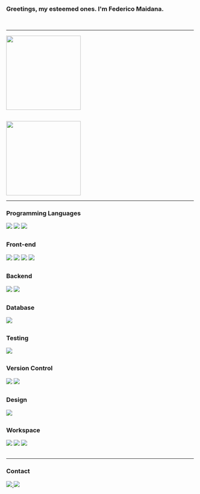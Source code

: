 ### Greetings, my esteemed ones. I'm Federico Maidana.

<br>
<hr>


<img height=200 align="center" src="https://github-readme-stats.vercel.app/api?username=fedeMaidana&show_icons=true&theme=tokyonight&bg_color=00000000" />

##

<img height=200 align="center" src="https://github-readme-stats.vercel.app/api/top-langs/?username=fedeMaidana&layout=compact&theme=tokyonight&bg_color=00000000&size_weight=0&count_weight=1" />

<br>
<hr>


### Programming Languages
<div>
  <img src="https://img.shields.io/badge/C%20-%233776AB.svg?&style=for-the-badge&logo=c&logoColor=white" />
  <img src="https://img.shields.io/badge/JavaScript%20-%23F7DF1E.svg?&style=for-the-badge&logo=javascript&logoColor=black" />
  <img src="https://img.shields.io/badge/PHP%20-%233776AB.svg?&style=for-the-badge&logo=php&logoColor=white" />
</div>

##

### Front-end 
<div>
  <img src="https://img.shields.io/badge/HTML5%20-%23e34f26.svg?&style=for-the-badge&logo=html5&logoColor=white" />
  <img src="https://img.shields.io/badge/CSS3%20-%231572B6.svg?&style=for-the-badge&logo=css3&logoColor=white" />
  <img src="https://img.shields.io/badge/React%20-%2361DAFB.svg?&style=for-the-badge&logo=react&logoColor=black" />
  <img src="https://img.shields.io/badge/Redux%20-%23F9DC3E.svg?&style=for-the-badge&logo=redux&logoColor=white&color=purple" />
</div>

##

### Backend
<div>
  <img src="https://img.shields.io/badge/node%20-%23339933.svg?&style=for-the-badge&logo=node.js&logoColor=black" />
  <img src="https://img.shields.io/badge/express%20-%23000000.svg?&style=for-the-badge&logo=express&logoColor=white" />
</div>

##

### Database
<div>
  <img src="https://img.shields.io/badge/mysql%20-%234479A1.svg?&style=for-the-badge&logo=mysql&logoColor=white" />
</div>

##

### Testing
<div>
  <img src="https://img.shields.io/badge/jest%20-%23C21325.svg?&style=for-the-badge&logo=jest&logoColor=white" />
</div>

##

### Version Control
<div>
  <img src="https://img.shields.io/badge/Git%20-%23C21325.svg?&style=for-the-badge&logo=git&logoColor=white&color=orange" />
  <img src="https://img.shields.io/badge/GitHub%20-%23C21325.svg?&style=for-the-badge&logo=github&logoColor=white&color=black" />
</div>

##

### Design
<div>
  <img src="https://img.shields.io/badge/figma%20-%23a35cff.svg?&style=for-the-badge&logo=figma&logoColor=white" />
</div>

##

### Workspace
<div>
  <img src="https://img.shields.io/badge/Linux%20-%23000000.svg?&style=for-the-badge&logo=linux&logoColor=white" />
  <img src="https://img.shields.io/badge/Ubuntu%20-%23E95420.svg?&style=for-the-badge&logo=ubuntu&logoColor=white" />
  <img src="https://img.shields.io/badge/Visual_Studio_Code%20-%23007ACC.svg?&style=for-the-badge&logo=visual-studio-code&logoColor=white" />
</div>

<br>
<hr>

### Contact
<a href="https://www.linkedin.com/in/federico-e-maidana-m/" target="_blank">
  <img src="https://img.shields.io/badge/-LinkedIn-%230077B5?style=for-the-badge&logo=linkedin&logoColor=white" target="_blank">
</a>
<a href = "mailto:fede_maidana4@hotmail.com">
  <img src="https://img.shields.io/badge/Outlook-0078D4?style=for-the-badge&logo=microsoft-outlook&logoColor=white" target="_blank">
</a>


